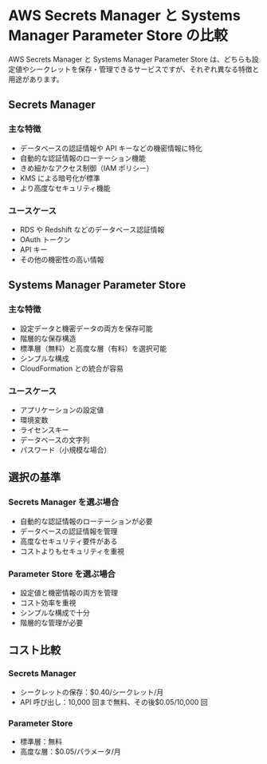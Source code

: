 # AWS Secrets Manager と Systems Manager Parameter Store の比較

AWS Secrets Manager と Systems Manager Parameter Store は、どちらも設定値やシークレットを保存・管理できるサービスですが、それぞれ異なる特徴と用途があります。

## Secrets Manager

### 主な特徴

- データベースの認証情報や API キーなどの機密情報に特化
- 自動的な認証情報のローテーション機能
- きめ細かなアクセス制御（IAM ポリシー）
- KMS による暗号化が標準
- より高度なセキュリティ機能

### ユースケース

- RDS や Redshift などのデータベース認証情報
- OAuth トークン
- API キー
- その他の機密性の高い情報

## Systems Manager Parameter Store

### 主な特徴

- 設定データと機密データの両方を保存可能
- 階層的な保存構造
- 標準層（無料）と高度な層（有料）を選択可能
- シンプルな構成
- CloudFormation との統合が容易

### ユースケース

- アプリケーションの設定値
- 環境変数
- ライセンスキー
- データベースの文字列
- パスワード（小規模な場合）

## 選択の基準

### Secrets Manager を選ぶ場合

- 自動的な認証情報のローテーションが必要
- データベースの認証情報を管理
- 高度なセキュリティ要件がある
- コストよりもセキュリティを重視

### Parameter Store を選ぶ場合

- 設定値と機密情報の両方を管理
- コスト効率を重視
- シンプルな構成で十分
- 階層的な管理が必要

## コスト比較

### Secrets Manager

- シークレットの保存：$0.40/シークレット/月
- API 呼び出し：10,000 回まで無料、その後$0.05/10,000 回

### Parameter Store

- 標準層：無料
- 高度な層：$0.05/パラメータ/月
